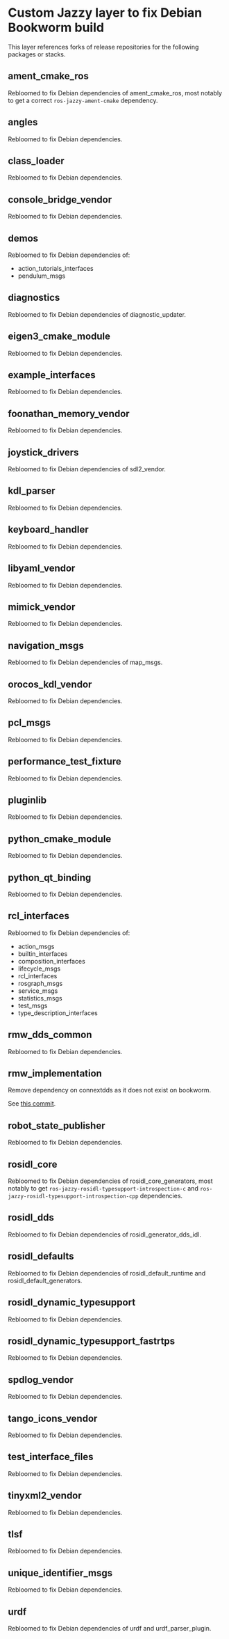 # Custom Jazzy layer to fix Debian Bookworm build

This layer references forks of release repositories for the
following packages or stacks.

## ament_cmake_ros

Rebloomed to fix Debian dependencies of ament_cmake_ros,
most notably to get a correct `ros-jazzy-ament-cmake`
dependency.

## angles

Rebloomed to fix Debian dependencies.

## class_loader

Rebloomed to fix Debian dependencies.

## console_bridge_vendor

Rebloomed to fix Debian dependencies.

## demos

Rebloomed to fix Debian dependencies of:
 * action_tutorials_interfaces
 * pendulum_msgs

## diagnostics

Rebloomed to fix Debian dependencies of diagnostic_updater.

## eigen3_cmake_module

Rebloomed to fix Debian dependencies.

## example_interfaces

Rebloomed to fix Debian dependencies.

## foonathan_memory_vendor

Rebloomed to fix Debian dependencies.

## joystick_drivers

Rebloomed to fix Debian dependencies of sdl2_vendor.

## kdl_parser

Rebloomed to fix Debian dependencies.

## keyboard_handler

Rebloomed to fix Debian dependencies.

## libyaml_vendor

Rebloomed to fix Debian dependencies.

## mimick_vendor

Rebloomed to fix Debian dependencies.

## navigation_msgs

Rebloomed to fix Debian dependencies of map_msgs.

## orocos_kdl_vendor

Rebloomed to fix Debian dependencies.

## pcl_msgs

Rebloomed to fix Debian dependencies.

## performance_test_fixture

Rebloomed to fix Debian dependencies.

## pluginlib

Rebloomed to fix Debian dependencies.

## python_cmake_module

Rebloomed to fix Debian dependencies.

## python_qt_binding

Rebloomed to fix Debian dependencies.

## rcl_interfaces

Rebloomed to fix Debian dependencies of:
 * action_msgs
 * builtin_interfaces
 * composition_interfaces
 * lifecycle_msgs
 * rcl_interfaces
 * rosgraph_msgs
 * service_msgs
 * statistics_msgs
 * test_msgs
 * type_description_interfaces

## rmw_dds_common

Rebloomed to fix Debian dependencies.

## rmw_implementation

Remove dependency on connextdds as it does not exist on bookworm.

See [this commit](https://github.com/tgenovese/rmw_implementation-release/commit/c9ac83b35e368aebc58e5c4ffd50321546b06f9e).

## robot_state_publisher

Rebloomed to fix Debian dependencies.

## rosidl_core

Rebloomed to fix Debian dependencies of rosidl_core_generators,
most notably to get `ros-jazzy-rosidl-typesupport-introspection-c`
and `ros-jazzy-rosidl-typesupport-introspection-cpp` dependencies.

## rosidl_dds

Rebloomed to fix Debian dependencies of rosidl_generator_dds_idl.

## rosidl_defaults

Rebloomed to fix Debian dependencies of rosidl_default_runtime and
rosidl_default_generators.

## rosidl_dynamic_typesupport

Rebloomed to fix Debian dependencies.

## rosidl_dynamic_typesupport_fastrtps

Rebloomed to fix Debian dependencies.

## spdlog_vendor

Rebloomed to fix Debian dependencies.

## tango_icons_vendor

Rebloomed to fix Debian dependencies.

## test_interface_files

Rebloomed to fix Debian dependencies.

## tinyxml2_vendor

Rebloomed to fix Debian dependencies.

## tlsf

Rebloomed to fix Debian dependencies.

## unique_identifier_msgs

Rebloomed to fix Debian dependencies.

## urdf

Rebloomed to fix Debian dependencies of urdf and urdf_parser_plugin.
